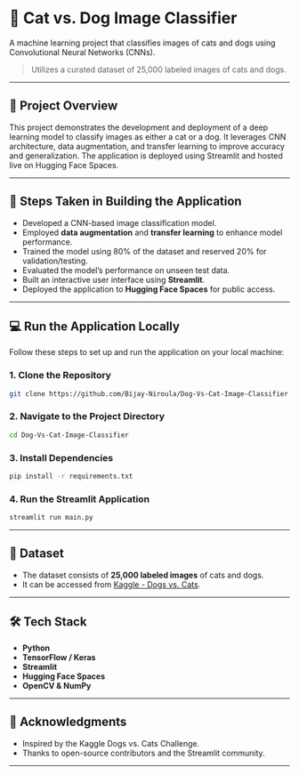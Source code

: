 # 🐾 Cat vs. Dog Image Classifier

A machine learning project that classifies images of cats and dogs using Convolutional Neural Networks (CNNs).  
> Utilizes a curated dataset of 25,000 labeled images of cats and dogs.

---

## 🚀 Project Overview

This project demonstrates the development and deployment of a deep learning model to classify images as either a cat or a dog. It leverages CNN architecture, data augmentation, and transfer learning to improve accuracy and generalization. The application is deployed using Streamlit and hosted live on Hugging Face Spaces.

---

## 🧠 Steps Taken in Building the Application

- Developed a CNN-based image classification model.
- Employed **data augmentation** and **transfer learning** to enhance model performance.
- Trained the model using 80% of the dataset and reserved 20% for validation/testing.
- Evaluated the model’s performance on unseen test data.
- Built an interactive user interface using **Streamlit**.
- Deployed the application to **Hugging Face Spaces** for public access.

---

## 💻 Run the Application Locally

Follow these steps to set up and run the application on your local machine:

### 1. Clone the Repository

```bash
git clone https://github.com/Bijay-Niroula/Dog-Vs-Cat-Image-Classifier
```

### 2. Navigate to the Project Directory

```bash
cd Dog-Vs-Cat-Image-Classifier
```

### 3. Install Dependencies

```bash
pip install -r requirements.txt
```

### 4. Run the Streamlit Application

```bash
streamlit run main.py
```

---
## 📂 Dataset

- The dataset consists of **25,000 labeled images** of cats and dogs.
- It can be accessed from [Kaggle - Dogs vs. Cats](https://www.kaggle.com/c/dogs-vs-cats/data).

---

## 🛠️ Tech Stack

- **Python**
- **TensorFlow / Keras**
- **Streamlit**
- **Hugging Face Spaces**
- **OpenCV & NumPy**

---

## 🙌 Acknowledgments

- Inspired by the Kaggle Dogs vs. Cats Challenge.
- Thanks to open-source contributors and the Streamlit community.

---

